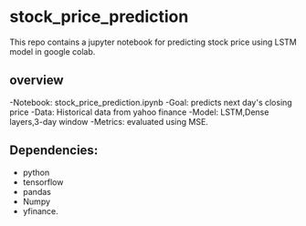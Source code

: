# stock_price_prediction
This repo contains a jupyter notebook for predicting stock price using LSTM model in google colab.

## overview
-Notebook: stock_price_prediction.ipynb
-Goal: predicts next day's closing price
-Data: Historical data from yahoo finance
-Model: LSTM,Dense layers,3-day window
-Metrics: evaluated using MSE.

## Dependencies:
- python
- tensorflow
- pandas
- Numpy
- yfinance.
